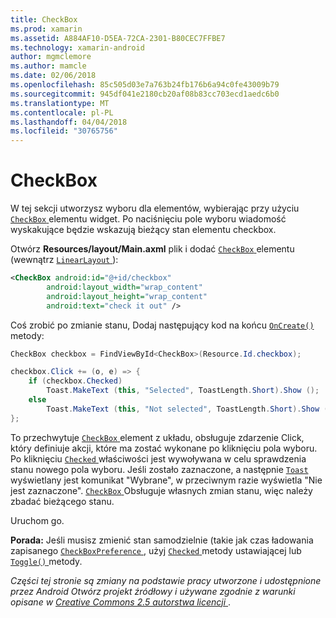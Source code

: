```yaml
---
title: CheckBox
ms.prod: xamarin
ms.assetid: A884AF10-D5EA-72CA-2301-B80CEC7FFBE7
ms.technology: xamarin-android
author: mgmclemore
ms.author: mamcle
ms.date: 02/06/2018
ms.openlocfilehash: 85c505d03e7a763b24fb176b6a94c0fe43009b79
ms.sourcegitcommit: 945df041e2180cb20af08b83cc703ecd1aedc6b0
ms.translationtype: MT
ms.contentlocale: pl-PL
ms.lasthandoff: 04/04/2018
ms.locfileid: "30765756"
---
```

# <a name="checkbox"></a>CheckBox

W tej sekcji utworzysz wyboru dla elementów, wybierając przy użyciu [ `CheckBox` ](https://developer.xamarin.com/api/type/Android.Widget.CheckBox) elementu widget. Po naciśnięciu pole wyboru wiadomość wyskakujące będzie wskazują bieżący stan elementu checkbox.

Otwórz **Resources/layout/Main.axml** plik i dodać [ `CheckBox` ](https://developer.xamarin.com/api/type/Android.Widget.CheckBox/) elementu (wewnątrz [ `LinearLayout` ](https://developer.xamarin.com/api/type/Android.Widget.LinearLayout)):

```xml
<CheckBox android:id="@+id/checkbox"
        android:layout_width="wrap_content"
        android:layout_height="wrap_content"
        android:text="check it out" />
```

Coś zrobić po zmianie stanu, Dodaj następujący kod na końcu [ `OnCreate()` ](https://developer.xamarin.com/api/member/Android.App.Activity.OnCreate/p/Android.OS.Bundle/Android.OS.PersistableBundle) metody:

```csharp
CheckBox checkbox = FindViewById<CheckBox>(Resource.Id.checkbox);

checkbox.Click += (o, e) => {
    if (checkbox.Checked)
        Toast.MakeText (this, "Selected", ToastLength.Short).Show ();
    else
        Toast.MakeText (this, "Not selected", ToastLength.Short).Show ();
};
```

To przechwytuje [ `CheckBox` ](https://developer.xamarin.com/api/type/Android.Widget.CheckBox/) element z układu, obsługuje zdarzenie Click, który definiuje akcji, które ma zostać wykonane po kliknięciu pola wyboru. Po kliknięciu [ `Checked` ](https://developer.xamarin.com/api/property/Android.Widget.CompoundButton.Checked/) właściwości jest wywoływana w celu sprawdzenia stanu nowego pola wyboru. Jeśli zostało zaznaczone, a następnie [ `Toast` ](https://developer.xamarin.com/api/type/Android.Widget.Toast/) wyświetlany jest komunikat "Wybrane", w przeciwnym razie wyświetla "Nie jest zaznaczone". [ `CheckBox` ](https://developer.xamarin.com/api/type/Android.Widget.CheckBox/) Obsługuje własnych zmian stanu, więc należy zbadać bieżącego stanu.

Uruchom go.

**Porada:** Jeśli musisz zmienić stan samodzielnie (takie jak czas ładowania zapisanego [ `CheckBoxPreference` ](https://developer.xamarin.com/api/type/Android.Preferences.CheckBoxPreference), użyj [ `Checked` ](https://developer.xamarin.com/api/property/Android.Widget.CompoundButton.Checked) metody ustawiającej lub [ `Toggle()` ](https://developer.xamarin.com/api/member/Android.Widget.CompoundButton.Toggle) metody.

*Części tej stronie są zmiany na podstawie pracy utworzone i udostępnione przez Android Otwórz projekt źródłowy i używane zgodnie z warunki opisane w*
[*Creative Commons 2.5 autorstwa licencji* ](http://creativecommons.org/licenses/by/2.5/).
